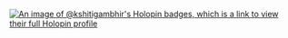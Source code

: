 [![An image of @kshitigambhir's Holopin badges, which is a link to view their full Holopin profile](https://holopin.me/kshitigambhir)](https://holopin.io/@kshitigambhir)
